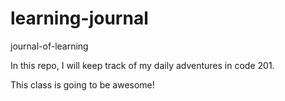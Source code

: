 # learning-journal
journal-of-learning

In this repo, I will keep track of my daily adventures in code 201.  

This class is going to be awesome!  
